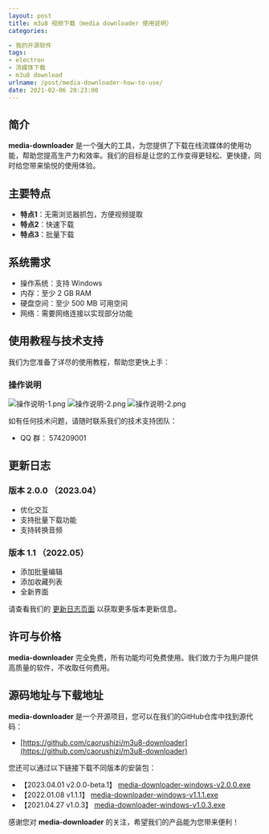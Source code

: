 ```yaml
---
layout: post
title: m3u8 视频下载（media downloader 使用说明）
categories:

- 我的开源软件
tags:
- electron
- 流媒体下载
- m3u8 download
urlname: /post/media-downloader-how-to-use/
date: 2021-02-06 20:23:00
---
```


## 简介

**media-downloader** 是一个强大的工具，为您提供了下载在线流媒体的使用功能，帮助您提高生产力和效率。我们的目标是让您的工作变得更轻松、更快捷，同时给您带来愉悦的使用体验。

## 主要特点

- **特点1**：无需浏览器抓包，方便视频提取
- **特点2**：快速下载
- **特点3**：批量下载

<!--more-->

## 系统需求

- 操作系统：支持 Windows
- 内存：至少 2 GB RAM
- 硬盘空间：至少 500 MB 可用空间
- 网络：需要网络连接以实现部分功能

## 使用教程与技术支持

我们为您准备了详尽的使用教程，帮助您更快上手：

### 操作说明

![操作说明-1.png](https://www.static.ziying.site/oss-client/home-page.png)
![操作说明-2.png](https://www.static.ziying.site/oss-client/browser-page.png)
![操作说明-2.png](https://www.static.ziying.site/oss-client/setting-page.png)

如有任何技术问题，请随时联系我们的技术支持团队：

- QQ 群： 574209001

## 更新日志

### 版本 2.0.0 （2023.04）

- 优化交互
- 支持批量下载功能
- 支持转换音频

### 版本 1.1 （2022.05）

- 添加批量编辑
- 添加收藏列表
- 全新界面

请查看我们的 [更新日志页面](https://www.example.com/changelog) 以获取更多版本更新信息。

## 许可与价格

**media-downloader** 完全免费，所有功能均可免费使用。我们致力于为用户提供高质量的软件，不收取任何费用。

## 源码地址与下载地址

**media-downloader** 是一个开源项目，您可以在我们的GitHub仓库中找到源代码：

- [https://github.com/caorushizi/m3u8-downloader](https://github.com/caorushizi/m3u8-downloader)

您还可以通过以下链接下载不同版本的安装包：

- 【2023.04.01 v2.0.0-beta.1】 [media-downloader-windows-v2.0.0.exe](https://github.com/caorushizi/m3u8-downloader/releases/download/v2.0.0-beta.1/media-downloader-setup-2.0.0-beta.1.exe)
- 【2022.01.08 v1.1.1】 [media-downloader-windows-v1.1.1.exe](https://github.com/caorushizi/m3u8-downloader/releases/download/1.1.1/media-downloader-setup-1.1.1.exe)
- 【2021.04.27 v1.0.3】 [media-downloader-windows-v1.0.3.exe](http://static.ziying.site/media-downloader-1.0.3%20Setup.exe)

感谢您对 **media-downloader** 的关注，希望我们的产品能为您带来便利！
